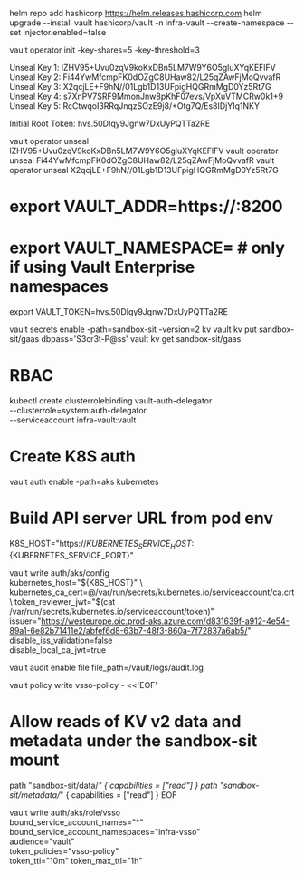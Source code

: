 
helm repo add hashicorp https://helm.releases.hashicorp.com
helm upgrade --install vault hashicorp/vault -n infra-vault --create-namespace --set injector.enabled=false

vault operator init -key-shares=5 -key-threshold=3

Unseal Key 1: lZHV95+Uvu0zqV9koKxDBn5LM7W9Y6O5gluXYqKEFlFV
Unseal Key 2: Fi44YwMfcmpFK0dOZgC8UHaw82/L25qZAwFjMoQvvafR
Unseal Key 3: X2qcjLE+F9hN//01Lgb1D13UFpigHQGRmMgD0Yz5Rt7G
Unseal Key 4: s7XnPV7SRF9MmonJnw8pKhF07evs/VpXuVTMCRw0k1+9
Unseal Key 5: RcCtwqoI3RRqJnqzSOzE9j8/+Otg7Q/Es8IDjYIq1NKY

Initial Root Token: hvs.50DIqy9Jgnw7DxUyPQTTa2RE


vault operator unseal lZHV95+Uvu0zqV9koKxDBn5LM7W9Y6O5gluXYqKEFlFV
vault operator unseal Fi44YwMfcmpFK0dOZgC8UHaw82/L25qZAwFjMoQvvafR
vault operator unseal X2qcjLE+F9hN//01Lgb1D13UFpigHQGRmMgD0Yz5Rt7G

# export VAULT_ADDR=https://<your-vault-address>:8200
# export VAULT_NAMESPACE=<enterprise-namespace>   # only if using Vault Enterprise namespaces
export VAULT_TOKEN=hvs.50DIqy9Jgnw7DxUyPQTTa2RE

vault secrets enable -path=sandbox-sit -version=2 kv
vault kv put sandbox-sit/gaas dbpass='S3cr3t-P@ss'
vault kv get sandbox-sit/gaas

# RBAC
kubectl create clusterrolebinding vault-auth-delegator \
--clusterrole=system:auth-delegator \
--serviceaccount infra-vault:vault

# Create K8S auth
vault auth enable -path=aks kubernetes

# Build API server URL from pod env
K8S_HOST="https://${KUBERNETES_SERVICE_HOST}:${KUBERNETES_SERVICE_PORT}"


vault write auth/aks/config \
kubernetes_host="${K8S_HOST}" \
kubernetes_ca_cert=@/var/run/secrets/kubernetes.io/serviceaccount/ca.crt \
token_reviewer_jwt="$(cat /var/run/secrets/kubernetes.io/serviceaccount/token)" \
issuer="https://westeurope.oic.prod-aks.azure.com/d831639f-a912-4e54-89a1-6e82b71411e2/abfef6d8-63b7-48f3-860a-7f72837a6ab5/" \
disable_iss_validation=false \
disable_local_ca_jwt=true


vault audit enable file file_path=/vault/logs/audit.log

vault policy write vsso-policy - <<'EOF'
# Allow reads of KV v2 data and metadata under the sandbox-sit mount
path "sandbox-sit/data/*" {
capabilities = ["read"]
}
path "sandbox-sit/metadata/*" {
capabilities = ["read"]
}
EOF

vault write auth/aks/role/vsso \
bound_service_account_names="*" \
bound_service_account_namespaces="infra-vsso" \
audience="vault" \
token_policies="vsso-policy" \
token_ttl="10m" token_max_ttl="1h"